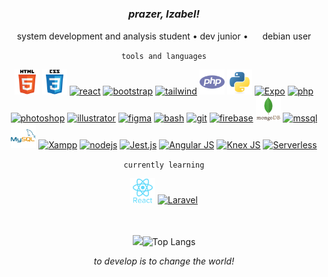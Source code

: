 <div align="center">
<h3><b><i>prazer, Izabel!</b></i></h3>

<p>system development and analysis student • dev junior • <img src="https://static-00.iconduck.com/assets.00/distributor-logo-debian-icon-2048x2048-y0s2g4it.png" width="15" height="15"/> debian user</p>

<p><code> tools and languages </code></p>
<p> 
  <a href="https://www.w3.org/html/" target="_blank" rel="noreferrer"><img src="https://raw.githubusercontent.com/devicons/devicon/master/icons/html5/html5-original-wordmark.svg" alt="html5" width="40" height="40"/></a> <!-- HTML5 -->
  <a href="https://www.w3schools.com/css/" target="_blank" rel="noreferrer"><img src="https://raw.githubusercontent.com/devicons/devicon/master/icons/css3/css3-original-wordmark.svg" alt="css3" width="40" height="40"/></a>  <!-- CSS3 -->
  <a href="https://www.javascript.com/" target="_blank" rel="noreferrer"><img src="https://cdn-icons-png.flaticon.com/512/5968/5968292.png" alt="react" width="40" height="40"/></a> <!-- JS -->
  <a href="https://getbootstrap.com" target="_blank" rel="noreferrer"><img src="https://cdn-icons-png.flaticon.com/512/5968/5968672.png" alt="bootstrap" width="40" height="40"/></a> <!-- Bootstrap -->
  <a href="https://tailwindcss.com/" target="_blank" rel="noreferrer"><img src="https://www.vectorlogo.zone/logos/tailwindcss/tailwindcss-icon.svg" alt="tailwind" width="40" height="40"/></a> <!-- Tailwind -->
  <a href="https://www.php.net/" target="_blank" rel="noreferrer"><img src="https://raw.githubusercontent.com/devicons/devicon/master/icons/php/php-plain.svg" alt="php" width="40" height="40"/></a> <!-- PHP -->
  <a href="https://www.python.org/" target="_blank" rel="noreferrer"><img src="https://raw.githubusercontent.com/devicons/devicon/master/icons/python/python-original.svg" alt="C#" height="40"/></a> <!-- C# -->
  <a href="https://www.python.org/" target="_blank" rel="noreferrer"><img src="https://www.svgrepo.com/show/373591/expo.svg" alt="Expo" height="40"/></a> <!-- Expo -->
  <a href="https://learn.microsoft.com/en-us/dotnet/csharp/tour-of-csharp/" target="_blank" rel="noreferrer"><img src="https://uxwing.com/wp-content/themes/uxwing/download/brands-and-social-media/c-sharp-programming-language-icon.png" alt="php" width="40" height="40"/></a> <!-- Python -->
  <a href="https://www.photoshop.com/en" target="_blank" rel="noreferrer"><img src="https://upload.wikimedia.org/wikipedia/commons/thumb/a/af/Adobe_Photoshop_CC_icon.svg/788px-Adobe_Photoshop_CC_icon.svg.png" alt="photoshop" width="40" height="40"/></a> <!-- PS -->
  <a href="https://www.adobe.com/in/products/illustrator.html" target="_blank" rel="noreferrer"><img src="https://upload.wikimedia.org/wikipedia/commons/thumb/f/fb/Adobe_Illustrator_CC_icon.svg/800px-Adobe_Illustrator_CC_icon.svg.png" alt="illustrator" width="40" height="40"/></a> <!-- Adobe Illustrator -->
  <a href="https://www.figma.com/" target="_blank" rel="noreferrer"><img src="https://www.vectorlogo.zone/logos/figma/figma-icon.svg" alt="figma" width="40" height="40"/></a>  <!-- Figma -->
  <a href="https://www.gnu.org/software/bash/" target="_blank" rel="noreferrer"><img src="https://www.vectorlogo.zone/logos/gnu_bash/gnu_bash-icon.svg" alt="bash" width="40" height="40"/></a> <!-- Bash -->
  <a href="https://git-scm.com/" target="_blank" rel="noreferrer"><img src="https://www.vectorlogo.zone/logos/git-scm/git-scm-icon.svg" alt="git" width="40" height="40"/></a> <!-- GIT -->
   <a href="https://firebase.google.com/" target="_blank" rel="noreferrer"><img src="https://www.vectorlogo.zone/logos/firebase/firebase-icon.svg" alt="firebase" width="40" height="40"/></a> <!-- Firebase -->
  <a href="https://www.mongodb.com/" target="_blank" rel="noreferrer"><img src="https://raw.githubusercontent.com/devicons/devicon/master/icons/mongodb/mongodb-original-wordmark.svg" alt="mongodb" width="40" height="40"/></a> <!-- MongoDB -->
  <a href="https://www.microsoft.com/en-us/sql-server" target="_blank" rel="noreferrer"><img src="https://www.svgrepo.com/show/303229/microsoft-sql-server-logo.svg" alt="mssql" width="40" height="40"/></a> <!-- MS SQL Server -->
  <a href="https://www.mysql.com/" target="_blank" rel="noreferrer"><img src="https://raw.githubusercontent.com/devicons/devicon/master/icons/mysql/mysql-original-wordmark.svg" alt="mysql" width="40" height="40"/></a> <!-- MySql -->
  <a href="https://www.apachefriends.org/pt_br/download.html" target="_blank" rel="noreferrer"><img src="https://upload.wikimedia.org/wikipedia/en/thumb/7/78/XAMPP_logo.svg/1200px-XAMPP_logo.svg.png" alt="Xampp" width="40" height="40"/></a> <!-- Xampp -->
  <a href="https://nodejs.org/en" target="_blank" rel="noreferrer"><img src="https://static-00.iconduck.com/assets.00/node-js-icon-1901x2048-mk1e13df.png" alt="nodejs" width="35" height="40"/></a> <!-- NodeJS -->
  <a href="https://jestjs.io/pt-BR/" target="_blank" rel="noreferrer"><img src="https://user-images.githubusercontent.com/10525473/50372432-95dcd880-0611-11e9-9432-58de9be26b3b.png" alt="Jest.js" width="40" height="40"/></a> <!-- JestJS -->
  <a href="https://angularjs.org/" target="_blank" rel="noreferrer"><img src="https://res.cloudinary.com/startup-grind/image/upload/c_fill,dpr_2.0,f_auto,g_center,h_1080,q_100,w_1080/v1/gcs/platform-data-dsc/events/angular-logo.png" alt="Angular JS" width="40" height="40"/></a> <!-- AngularJS -->
  <a href="https://knexjs.org/" target="_blank" rel="noreferrer"><img src="https://knexjs.org/knex-logo.png" alt="Knex JS" width="40" height="40"/></a> <!-- KnexJS -->
  <a href="https://knexjs.org/" target="_blank" rel="noreferrer"><img src="https://user-images.githubusercontent.com/2752551/30405068-a7733b34-989e-11e7-8f66-7badaf1373ed.png" alt="Serverless" width="40" height="40"/></a> <!-- Serverless -->
</p>

<p><code> currently learning </code></p>
  <a href="https://reactjs.org/" target="_blank" rel="noreferrer"><img src="https://raw.githubusercontent.com/devicons/devicon/master/icons/react/react-original-wordmark.svg" alt="react" width="40" height="40"/></a> <!-- ReactJS -->
  <a href="https://laravel.com/" target="_blank" rel="noreferrer"><img src="https://upload.wikimedia.org/wikipedia/commons/thumb/9/9a/Laravel.svg/1200px-Laravel.svg.png" alt="Laravel" width="40" height="40"/></a> <!-- Laravel -->
 
<br/><br/>
<img height="140" src="https://64.media.tumblr.com/04e2f45e85fac3d3faa7fd9ab9ade6b1/be2aead9722d1e0e-e4/s540x810/f01e0c1e24e4a92f8800bde8aa52cb957a5bf1ec.gif"/>![Top Langs](https://github-readme-stats.vercel.app/api/top-langs/?username=izabelpletsch&layout=compact)
<p><i> to develop is to change the world! </i></p>
</div>
